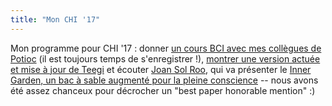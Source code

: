 ```yaml
---
title: "Mon CHI '17"
---
```


Mon programme pour CHI '17 : donner [un cours BCI avec mes collègues de Potioc](https://team.inria.fr/potioc/bci-courses/) (il est toujours temps de s'enregistrer !), [montrer une version actuée et mise à jour de Teegi](https://vimeo.com/206059504) et écouter [Joan Sol Roo](http://people.bordeaux.inria.fr/jroo/), qui va présenter le [Inner Garden, un bac à sable augmenté pour la pleine conscience](/fr/projets/inner_garden/) -- nous avons été assez chanceux pour décrocher un "best paper honorable mention" :)
